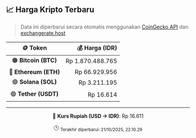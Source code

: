 

<!-- HARGA_KRIPTO -->
## 📈 Harga Kripto Terbaru

> Data ini diperbarui secara otomatis menggunakan [CoinGecko API](https://www.coingecko.com/) dan [exchangerate.host](https://exchangerate.host/)

<div align="center">

| 🪙 Token | 💰 Harga (IDR) |
|:------:|---------------:|
| 🟠 **Bitcoin (BTC)**   | Rp 1.870.488.765 |
| 🔵 **Ethereum (ETH)**  | Rp 66.929.956 |
| 🟣 **Solana (SOL)**    | Rp 3.211.195 |
| 🟢 **Tether (USDT)**   | Rp 16.614 |

---

💱 **Kurs Rupiah (USD → IDR)**: Rp 16.611

🕒 <sub>Terakhir diperbarui: 21/10/2025, 22.10.29</sub>

</div>
<!-- /HARGA_KRIPTO -->